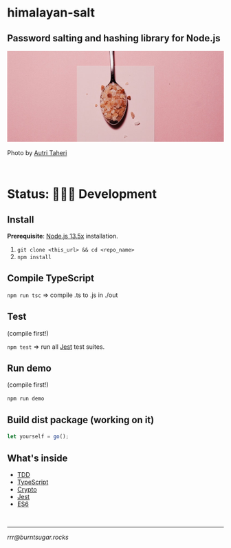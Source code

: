 # himalayan-salt

## Password salting and hashing library for Node.js

![Pink salt](cover.jpg)

Photo by [Autri Taheri](https://unsplash.com/@ataheri?utm_source=unsplash&utm_medium=referral&utm_content=creditCopyText)

<br>

# Status: 👷🏽‍♀️ Development

## Install

**Prerequisite**: [Node.js 13.5x](https://github.com/nvm-sh/nvm#install--update-script) installation.

1. `git clone <this_url> && cd <repo_name>`
1. `npm install`

## Compile TypeScript

`npm run tsc` => compile .ts to .js in ./out

## Test 

(compile first!)

`npm test` => run all [Jest](https://jestjs.io/docs/en/getting-started) test suites.

## Run demo

(compile first!)

`npm run demo`

## Build dist package (working on it)

````JavaScript
let yourself = go();
````

## What's inside

* [TDD](https://www.agilealliance.org/?s=TDD#q=~(infinite~false~filters~(postType~(~)~categories~(~))~searchTerm~'TDD~sort~false~sortDirection~'asc~page~1))
* [TypeScript](https://www.typescriptlang.org/)
* [Crypto](https://nodejs.org/api/crypto.html#crypto_crypto)
* [Jest](https://jestjs.io/en/)
* [ES6](https://tc39.es/ecma262/)

<br>

<hr>

*rrr@<span></span>burntsugar.rocks*
